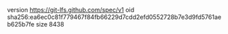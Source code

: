 version https://git-lfs.github.com/spec/v1
oid sha256:ea6ec0c81f779467f84fb66229d7cdd2efd0552728b7e3d9fd5761aeb625b7fe
size 8438
